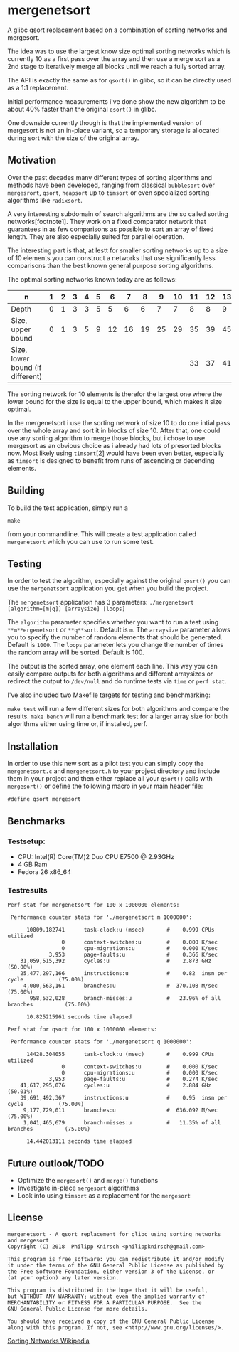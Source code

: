 # mergenetsort
A glibc qsort replacement based on a combination of sorting networks and mergesort.

The idea was to use the largest know size optimal sorting networks which is currently 10 as a
first pass over the array and then use a merge sort as a 2nd stage to iteratively merge all blocks
until we reach a fully sorted array.

The API is exactly the same as for `qsort()` in glibc, so it can be directly used as a 1:1
replacement.

Initial performance measurements i've done show the new algorithm to be about 40% faster than
the original `qsort()` in glibc.

One downside currently though is that the implemented version of mergesort is not an in-place
variant, so a temporary storage is allocated during sort with the size of the original array.

## Motivation
Over the past decades many different types of sorting algorithms and methods have been developed,
ranging from classical `bubblesort` over `mergesrort`, `qsort`, `heapsort` up to `timsort` or even
specialized sorting algorithms like `radixsort`.

A very interesting subdomain of search algorithms are the so called sorting networks[footnote1].
They work on a fixed comparator network that guarantees in as few comparisons as possible to sort
an array of fixed length. They are also especially suited for parallel operation.

The interesting part is that, at lestt for smaller sorting networks up to a size of 10 elements
you can construct a networks that use significantly less comparisons than the best known general
purpose sorting algorithms.

The optimal sorting networks known today are as follows:

|n 	|1 	|2 	|3 	|4 	|5 	|6 	|7 	|8 	|9 	|10 	|11 	|12 	|13 	|14 	|15 	|16 	|17     |
|-------|-------|-------|-------|-------|-------|-------|-------|-------|-------|-------|-------|-------|-------|-------|-------|-------|-------|
|Depth 	|0 	|1 	|3 	|3 	|5 	|5 	|6 	|6 	|7 	|7 	|8 	|8 	|9 	|9 	|9 	|9 	|10     |
|Size, upper bound 	|0 	|1 	|3 	|5 	|9 	|12 	|16 	|19 	|25 	|29 	|35 	|39 	|45 	|51 	|56 	|60 	|71    |
|Size, lower bound (if different)	| | | | | | | | | |     |33 	|37 	|41 	|45 	|49 	|53 	|58    |

The sorting network for 10 elements is therefor the largest one where the lower bound for the size
is equal to the upper bound, which makes it size optimal.

In the mergenetsort i use the sorting network of size 10 to do one intial pass over the whole
array and sort it in blocks of size 10. After that, one could use any sorting algorithm to merge
those blocks, but i chose to use mergesort as an obvious choice as i already had lots of presorted
blocks now. Most likely using `timsort`[2] would have been even better, especially as `timsort` is
designed to benefit from runs of ascending or decending elements.

## Building
To build the test application, simply run a

`make`

from your commandline. This will create a test application called `mergenetsort` which you can
use to run some test.

## Testing
In order to test the algorithm, especially against the original `qosrt()` you can use the
`mergenetsort` application you get when you build the project.

The `mergenetsort` application has 3 parameters: `./mergenetsort [algorithm=[m|q]] [arraysize] [loops]`

The `algorithm` parameter specifies whether you want to run a test using `**m**ergenetsort` or
`**q**sort`. Default is `m`.
The `arraysize` parameter allows you to specify the number of random elements that should be
generated. Default is `1000`.
The `loops` parameter lets you change the number of times the random array will be sorted.
Default is 100.

The output is the sorted array, one element each line. This way you can easily compare outputs for
both algorithms and different arraysizes or redirect the output to `/dev/null` and do runtime
tests via `time` or `perf stat`.

I've also included two Makefile targets for testing and benchmarking:

`make test` will run a few different sizes for both algorithms and compare the results.
`make bench` will run a benchmark test for a larger array size for both algorithms either using
time or, if installed, perf.

## Installation
In order to use this new sort as a pilot test you can simply copy the `mergenetsort.c` and
`mergenetsort.h` to your project directory and include them in your project and then either
replace all your `qsort()` calls with `mergesort()` or define the following macro in your
main header file:

`#define qsort mergesort`

## Benchmarks
### Testsetup:
- CPU: Intel(R) Core(TM)2 Duo CPU     E7500  @ 2.93GHz
- 4 GB Ram
- Fedora 26 x86_64

### Testresults
```
Perf stat for mergenetsort for 100 x 1000000 elements:

 Performance counter stats for './mergenetsort m 1000000':

      10809.182741      task-clock:u (msec)       #    0.999 CPUs utilized
                 0      context-switches:u        #    0.000 K/sec
                 0      cpu-migrations:u          #    0.000 K/sec
             3,953      page-faults:u             #    0.366 K/sec
    31,059,515,392      cycles:u                  #    2.873 GHz                      (50.00%)
    25,477,297,166      instructions:u            #    0.82  insn per cycle           (75.00%)
     4,000,563,161      branches:u                #  370.108 M/sec                    (75.00%)
       958,532,028      branch-misses:u           #   23.96% of all branches          (75.00%)

      10.825215961 seconds time elapsed

Perf stat for qsort for 100 x 1000000 elements:

 Performance counter stats for './mergenetsort q 1000000':

      14428.304055      task-clock:u (msec)       #    0.999 CPUs utilized
                 0      context-switches:u        #    0.000 K/sec
                 0      cpu-migrations:u          #    0.000 K/sec
             3,953      page-faults:u             #    0.274 K/sec
    41,617,295,076      cycles:u                  #    2.884 GHz                      (50.01%)
    39,691,492,367      instructions:u            #    0.95  insn per cycle           (75.00%)
     9,177,729,011      branches:u                #  636.092 M/sec                    (75.00%)
     1,041,465,679      branch-misses:u           #   11.35% of all branches          (75.00%)

      14.442013111 seconds time elapsed
```

## Future outlook/TODO
- Optimize the `mergesort()` and `merge()` functions
- Investigate in-place `mergesort` algorithms
- Look into using `timsort` as a replacement for the `mergesort`

## License

    mergenetsort - A qsort replacement for glibc using sorting networks and mergesort
    Copyright (C) 2018  Philipp Knirsch <philippknirsch@gmail.com>

    This program is free software: you can redistribute it and/or modify
    it under the terms of the GNU General Public License as published by
    the Free Software Foundation, either version 3 of the License, or
    (at your option) any later version.

    This program is distributed in the hope that it will be useful,
    but WITHOUT ANY WARRANTY; without even the implied warranty of
    MERCHANTABILITY or FITNESS FOR A PARTICULAR PURPOSE.  See the
    GNU General Public License for more details.

    You should have received a copy of the GNU General Public License
    along with this program. If not, see <http://www.gnu.org/licenses/>.


<a name="footnote1"> [Sorting Networks Wikipedia](https://en.wikipedia.org/wiki/Sorting_network)
